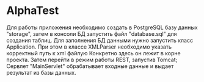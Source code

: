 # AlphaTest
Для работы приложения необходимо создать в PostgreSQL базу данных "storage",
затем в консоли БД запустить файл "database.sql" для создания таблиц.
  Для заполнения БД данными нужно запустить класс Application.
  При этом в классе XMLParser необходимо указать корректный путь к xml файлую
  Конкретно здесь он лежит в корне проекта.
Затем перейти в режим работы REST, запустив Tomcat;
  Сервлет "MainServlet" обрабатывает входные данные и выдает результат из 
базы данных.
